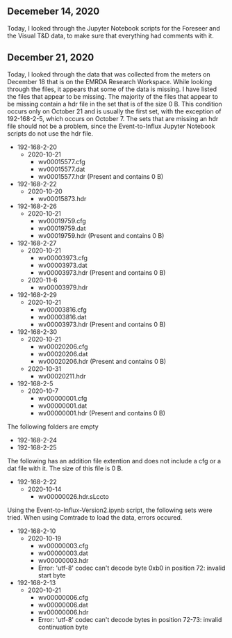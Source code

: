 ## Decemeber 14, 2020

Today, I looked through the Jupyter Notebook scripts for the Foreseer and the Visual T&D data, to make sure that everything had comments with it. 

## December 21, 2020

Today, I looked through the data that was collected from the meters on December 18 that is on the EMRDA Research Workspace. While looking through the files, it appears that some of the data is missing. I have listed the files that appear to be missing. The majority of the files that appear to be missing contain a hdr file in the set that is of the size 0 B. This condition occurs only on October 21 and is usually the first set, with the exception of 192-168-2-5, which occurs on October 7. The sets that are missing an hdr file should not be a problem, since the Event-to-Influx Jupyter Notebook scripts do not use the hdr file.

- 192-168-2-20
    - 2020-10-21
        - wv00015577.cfg
        - wv00015577.dat
        - wv00015577.hdr (Present and contains 0 B)
- 192-168-2-22
    - 2020-10-20
        - wv00015873.hdr
- 192-168-2-26
    - 2020-10-21
        - wv00019759.cfg
        - wv00019759.dat
        - wv00019759.hdr (Present and contains 0 B)
- 192-168-2-27
    - 2020-10-21
        - wv00003973.cfg
        - wv00003973.dat
        - wv00003973.hdr (Present and contains 0 B)
     - 2020-11-6
        - wv00003979.hdr
- 192-168-2-29
    - 2020-10-21
        - wv00003816.cfg
        - wv00003816.dat
        - wv00003973.hdr (Present and contains 0 B)
- 192-168-2-30
    - 2020-10-21
        - wv00020206.cfg
        - wv00020206.dat
        - wv00020206.hdr (Present and contains 0 B)
    - 2020-10-31
        - wv00020211.hdr 
- 192-168-2-5
    - 2020-10-7 
        - wv00000001.cfg
        - wv00000001.dat
        - wv00000001.hdr (Present and contains 0 B)


The following folders are empty
- 192-168-2-24
- 192-168-2-25


The following has an addition file extention and does not include a cfg or a dat file with it. The size of this file is 0 B.
- 192-168-2-22
    - 2020-10-14
        - wv00000026.hdr.sLccto 


Using the Event-to-Influx-Version2.ipynb script, the following sets were tried. When using Comtrade to load the data, errors occured. 
- 192-168-2-10
    - 2020-10-19
        - wv00000003.cfg
        - wv00000003.dat
        - wv00000003.hdr
        - Error: 'utf-8' codec can't decode byte 0xb0 in position 72: invalid start byte               
- 192-168-2-13
    - 2020-10-21
        - wv00000006.cfg
        - wv00000006.dat
        - wv00000006.hdr
        - Error: 'utf-8' codec can't decode bytes in position 72-73: invalid continuation byte
        
          



